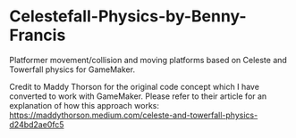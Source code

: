 # Celestefall-Physics-by-Benny-Francis
Platformer movement/collision and moving platforms based on Celeste and Towerfall physics for GameMaker.

Credit to Maddy Thorson for the original code concept which  I have converted to work with GameMaker. Please refer to their article for an explanation of how this approach works: https://maddythorson.medium.com/celeste-and-towerfall-physics-d24bd2ae0fc5
